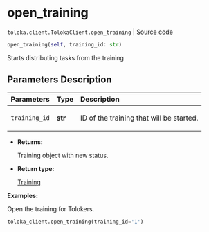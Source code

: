 # open_training
`toloka.client.TolokaClient.open_training` | [Source code](https://github.com/Toloka/toloka-kit/blob/v1.0.1/src/client/__init__.py#L40)

```python
open_training(self, training_id: str)
```

Starts distributing tasks from the training

## Parameters Description

| Parameters | Type | Description |
| :----------| :----| :-----------|
`training_id`|**str**|<p>ID of the training that will be started.</p>

* **Returns:**

  Training object with new status.

* **Return type:**

  [Training](toloka.client.training.Training.md)

**Examples:**

Open the training for Tolokers.

```python
toloka_client.open_training(training_id='1')
```
